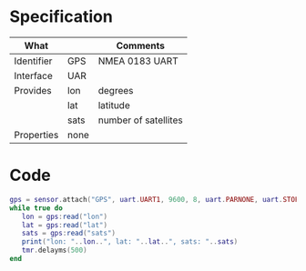 # Specification

| What         |             | Comments                   |
|--------------|-------------|----------------------------|
| Identifier   | GPS         | NMEA 0183 UART             |
| Interface    | UAR         |                            |
| Provides     | lon         | degrees                    |
|              | lat         | latitude                   |
|              | sats        | number of satellites       |
| Properties   | none        |                            |


# Code

```lua
gps = sensor.attach("GPS", uart.UART1, 9600, 8, uart.PARNONE, uart.STOP1)
while true do
   lon = gps:read("lon")
   lat = gps:read("lat")
   sats = gps:read("sats")
   print("lon: "..lon..", lat: "..lat..", sats: "..sats)
   tmr.delayms(500)
end
```